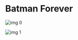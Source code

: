 # Batman Forever

![img 0](https://i.imgur.com/ci18NmQ.jpg)

![img 1](https://i.imgur.com/guWQLMQ.jpg)

